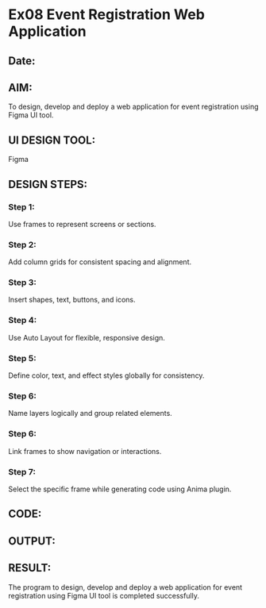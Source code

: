 # Ex08 Event Registration Web Application
## Date:

## AIM:
To design, develop and deploy a web application for event registration using Figma UI tool.

## UI DESIGN TOOL:
Figma

## DESIGN STEPS:

### Step 1:
Use frames to represent screens or sections.

### Step 2:
Add column grids for consistent spacing and alignment.

### Step 3:
Insert shapes, text, buttons, and icons.

### Step 4:
Use Auto Layout for flexible, responsive design.

### Step 5:
Define color, text, and effect styles globally for consistency.

### Step 6:
Name layers logically and group related elements.

### Step 6:
Link frames to show navigation or interactions.

### Step 7:
Select the specific frame while generating code using Anima plugin.

## CODE:


## OUTPUT:


## RESULT:
The program to design, develop and deploy a web application for event registration using Figma UI tool is completed successfully.
